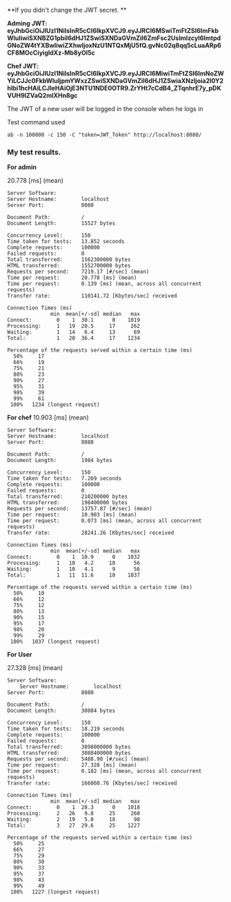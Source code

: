**If you didn't change the JWT secret. **

**Adming JWT: eyJhbGciOiJIUzI1NiIsInR5cCI6IkpXVCJ9.eyJJRCI6MSwiTmFtZSI6ImFkbWluIiwiSXNBZG1pbiI6dHJ1ZSwiSXNDaGVmZiI6ZmFsc2UsImlzcyI6ImtpdGNoZW4tYXBwIiwiZXhwIjoxNzU1NTQxMjU5fQ.gvNc02q8qq5cLuaARp6CF8MOcCiyigldXz-Mb8yOl5c**

**Chef JWT: eyJhbGciOiJIUzI1NiIsInR5cCI6IkpXVCJ9.eyJJRCI6MiwiTmFtZSI6ImNoZWYiLCJJc0FkbWluIjpmYWxzZSwiSXNDaGVmZiI6dHJ1ZSwiaXNzIjoia2l0Y2hlbi1hcHAiLCJleHAiOjE3NTU1NDE0OTR9.ZrYHt7cCdB4_ZTqnhrE7y_pDKVUH9lZVaQ2mlXHn8gc**

The JWT of a new user will be logged in the console when he logs in 

Test command used
```
ab -n 100000 -c 150 -C "token=JWT_Token" http://localhost:8080/
```
### My test results.

**For admin**

20.778 [ms] (mean)
```
Server Software:
Server Hostname:        localhost
Server Port:            8080

Document Path:          /
Document Length:        15527 bytes

Concurrency Level:      150
Time taken for tests:   13.852 seconds
Complete requests:      100000
Failed requests:        0
Total transferred:      1562300000 bytes
HTML transferred:       1552700000 bytes
Requests per second:    7219.17 [#/sec] (mean)
Time per request:       20.778 [ms] (mean)
Time per request:       0.139 [ms] (mean, across all concurrent requests)
Transfer rate:          110141.72 [Kbytes/sec] received

Connection Times (ms)
              min  mean[+/-sd] median   max
Connect:        0    1  30.1      0    1019
Processing:     1   19  20.5     17     262
Waiting:        1   14   6.4     13      69
Total:          1   20  36.4     17    1234

Percentage of the requests served within a certain time (ms)
  50%     17
  66%     19
  75%     21
  80%     23
  90%     27
  95%     31
  98%     39
  99%     61
 100%   1234 (longest request)
```

**For chef**
10.903 [ms] (mean)

```
Server Software:
Server Hostname:        localhost
Server Port:            8080

Document Path:          /
Document Length:        1984 bytes

Concurrency Level:      150
Time taken for tests:   7.269 seconds
Complete requests:      100000
Failed requests:        0
Total transferred:      210200000 bytes
HTML transferred:       198400000 bytes
Requests per second:    13757.87 [#/sec] (mean)
Time per request:       10.903 [ms] (mean)
Time per request:       0.073 [ms] (mean, across all concurrent requests)
Transfer rate:          28241.26 [Kbytes/sec] received

Connection Times (ms)
              min  mean[+/-sd] median   max
Connect:        0    1  10.9      0    1032
Processing:     1   10   4.2     10      56
Waiting:        1   10   4.1      9      56
Total:          1   11  11.6     10    1037

Percentage of the requests served within a certain time (ms)
  50%     10
  66%     12
  75%     12
  80%     13
  90%     15
  95%     17
  98%     20
  99%     29
 100%   1037 (longest request)
```

**For User** 

27.328 [ms] (mean)

```
Server Software:
    Server Hostname:        localhost
Server Port:            8080

Document Path:          /
Document Length:        30884 bytes

Concurrency Level:      150
Time taken for tests:   18.219 seconds
Complete requests:      100000
Failed requests:        0
Total transferred:      3098000000 bytes
HTML transferred:       3088400000 bytes
Requests per second:    5488.90 [#/sec] (mean)
Time per request:       27.328 [ms] (mean)
Time per request:       0.182 [ms] (mean, across all concurrent requests)
Transfer rate:          166060.76 [Kbytes/sec] received

Connection Times (ms)
              min  mean[+/-sd] median   max
Connect:        0    1  28.3      0    1018
Processing:     2   26   9.8     25     260
Waiting:        2   19   5.8     18      98
Total:          3   27  29.6     25    1227

Percentage of the requests served within a certain time (ms)
  50%     25
  66%     27
  75%     29
  80%     30
  90%     33
  95%     37
  98%     43
  99%     49
 100%   1227 (longest request)
```